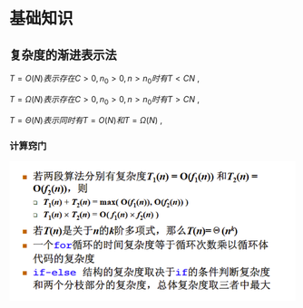 # 基础知识

## 复杂度的渐进表示法

$T=O(N) 表示存在 C>0,n_0>0,n>n_0时有 T<CN$ ,

$T=\Omega (N) 表示存在 C>0,n_0>0,n>n_0时有 T>CN$ ,

$T=\Theta(N) 表示同时有T=O(N)和T=\Omega(N)$ ,

### 计算窍门

![image-20240114180243694](https://raw.githubusercontent.com/RimLutienpeist/image-hosting/main/image-20240114180243694.png)